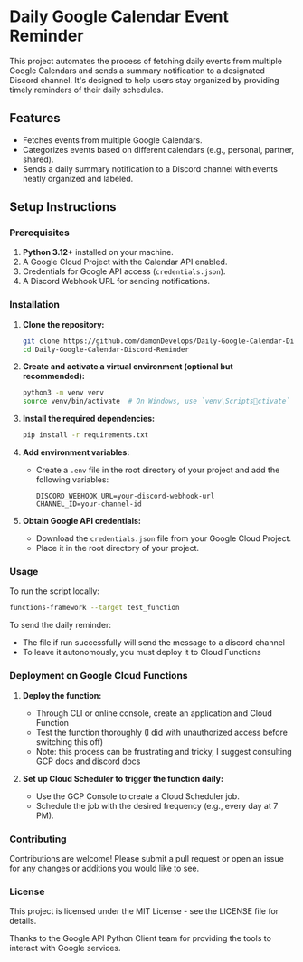 
# Daily Google Calendar Event Reminder

This project automates the process of fetching daily events from multiple Google Calendars and sends a summary notification to a designated Discord channel. It's designed to help users stay organized by providing timely reminders of their daily schedules.

## Features

- Fetches events from multiple Google Calendars.
- Categorizes events based on different calendars (e.g., personal, partner, shared).
- Sends a daily summary notification to a Discord channel with events neatly organized and labeled.

## Setup Instructions

### Prerequisites

1. **Python 3.12+** installed on your machine.
2. A Google Cloud Project with the Calendar API enabled.
3. Credentials for Google API access (`credentials.json`).
4. A Discord Webhook URL for sending notifications.

### Installation

1. **Clone the repository:**
   ```bash
   git clone https://github.com/damonDevelops/Daily-Google-Calendar-Discord-Reminder
   cd Daily-Google-Calendar-Discord-Reminder
   ```

2. **Create and activate a virtual environment (optional but recommended):**
   ```bash
   python3 -m venv venv
   source venv/bin/activate  # On Windows, use `venv\Scriptsctivate`
   ```

3. **Install the required dependencies:**
   ```bash
   pip install -r requirements.txt
   ```

4. **Add environment variables:**
   * Create a `.env` file in the root directory of your project and add the following variables:
     ```
     DISCORD_WEBHOOK_URL=your-discord-webhook-url
     CHANNEL_ID=your-channel-id
     ```

5. **Obtain Google API credentials:**
   * Download the `credentials.json` file from your Google Cloud Project.
   * Place it in the root directory of your project.

### Usage
To run the script locally:
```bash
functions-framework --target test_function
```
To send the daily reminder:
   * The file if run successfully will send the message to a discord channel
   * To leave it autonomously, you must deploy it to Cloud Functions

### Deployment on Google Cloud Functions
1. **Deploy the function:**
   * Through CLI or online console, create an application and Cloud Function
   * Test the function thoroughly (I did with unauthorized access before switching this off)
   * Note: this process can be frustrating and tricky, I suggest consulting GCP docs and discord docs

2. **Set up Cloud Scheduler to trigger the function daily:**
   * Use the GCP Console to create a Cloud Scheduler job.
   * Schedule the job with the desired frequency (e.g., every day at 7 PM).

### Contributing
Contributions are welcome! Please submit a pull request or open an issue for any changes or additions you would like to see.

### License
This project is licensed under the MIT License - see the LICENSE file for details.

Thanks to the Google API Python Client team for providing the tools to interact with Google services.
